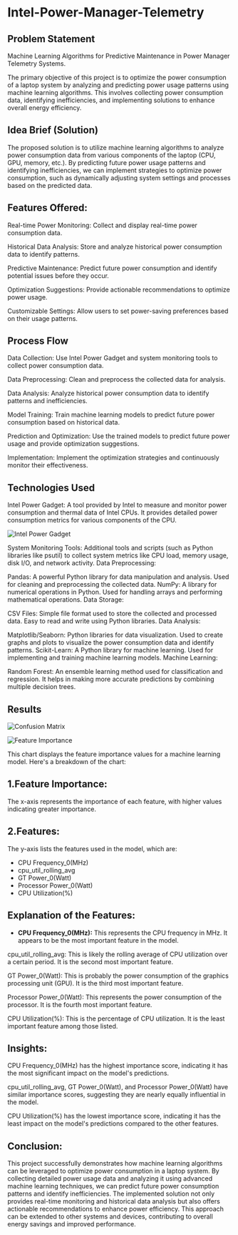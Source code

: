# Intel-Power-Manager-Telemetry
## Problem Statement
Machine Learning Algorithms for Predictive Maintenance in Power Manager Telemetry Systems.

The primary objective of this project is to optimize the power consumption of a laptop system by analyzing and predicting power usage patterns using machine learning algorithms. This involves collecting power consumption data, identifying inefficiencies, and implementing solutions to enhance overall energy efficiency.
## Idea Brief (Solution)
The proposed solution is to utilize machine learning algorithms to analyze power consumption data from various components of the laptop (CPU, GPU, memory, etc.). By predicting future power usage patterns and identifying inefficiencies, we can implement strategies to optimize power consumption, such as dynamically adjusting system settings and processes based on the predicted data.
## Features Offered:
Real-time Power Monitoring: Collect and display real-time power consumption data.

Historical Data Analysis: Store and analyze historical power consumption data to identify patterns.

Predictive Maintenance: Predict future power consumption and identify potential issues before they occur.

Optimization Suggestions: Provide actionable recommendations to optimize power usage.

Customizable Settings: Allow users to set power-saving preferences based on their usage patterns.

## Process Flow
Data Collection:
Use Intel Power Gadget and system monitoring tools to collect power consumption data.

Data Preprocessing:
Clean and preprocess the collected data for analysis.

Data Analysis:
Analyze historical power consumption data to identify patterns and inefficiencies.

Model Training:
Train machine learning models to predict future power consumption based on historical data.

Prediction and Optimization:
Use the trained models to predict future power usage and provide optimization suggestions.

Implementation:
Implement the optimization strategies and continuously monitor their effectiveness.

## Technologies Used

Intel Power Gadget: A tool provided by Intel to measure and monitor power consumption and thermal data of Intel CPUs. It provides detailed power consumption metrics for various components of the CPU.

![Intel Power Gadget](img/img9.png)

System Monitoring Tools: Additional tools and scripts (such as Python libraries like psutil) to collect system metrics like CPU load, memory usage, disk I/O, and network activity.
Data Preprocessing:

Pandas: A powerful Python library for data manipulation and analysis. Used for cleaning and preprocessing the collected data.
NumPy: A library for numerical operations in Python. Used for handling arrays and performing mathematical operations.
Data Storage:

CSV Files: Simple file format used to store the collected and processed data. Easy to read and write using Python libraries.
Data Analysis:

Matplotlib/Seaborn: Python libraries for data visualization. Used to create graphs and plots to visualize the power consumption data and identify patterns.
Scikit-Learn: A Python library for machine learning. Used for implementing and training machine learning models.
Machine Learning:

Random Forest: An ensemble learning method used for classification and regression. It helps in making more accurate predictions by combining multiple decision trees.

## Results

![Confusion Matrix](img/img6.png)


![Feature Importance](img/img7.png)

This chart displays the feature importance values for a machine learning model. Here's a breakdown of the chart:

## 1.Feature Importance:
The x-axis represents the importance of each feature, with higher values indicating greater importance.

## 2.Features:
The y-axis lists the features used in the model, which are:
- CPU Frequency_0(MHz)
- cpu_util_rolling_avg
- GT Power_0(Watt)
- Processor Power_0(Watt)
- CPU Utilization(%)

## Explanation of the Features:
- **CPU Frequency_0(MHz):** This represents the CPU frequency in MHz. It appears to be the most important feature in the model.

cpu_util_rolling_avg: This is likely the rolling average of CPU utilization over a certain period. It is the second most important feature.

GT Power_0(Watt): This is probably the power consumption of the graphics processing unit (GPU). It is the third most important feature.

Processor Power_0(Watt): This represents the power consumption of the processor. It is the fourth most important feature.

CPU Utilization(%): This is the percentage of CPU utilization. It is the least important feature among those listed.

## Insights:
CPU Frequency_0(MHz) has the highest importance score, indicating it has the most significant impact on the model's predictions.

cpu_util_rolling_avg, GT Power_0(Watt), and Processor Power_0(Watt) have similar importance scores, suggesting they are nearly equally influential in the model.

CPU Utilization(%) has the lowest importance score, indicating it has the least impact on the model's predictions compared to the other features.

## Conclusion:
This project successfully demonstrates how machine learning algorithms can be leveraged to optimize power consumption in a laptop system. By collecting detailed power usage data and analyzing it using advanced machine learning techniques, we can predict future power consumption patterns and identify inefficiencies. The implemented solution not only provides real-time monitoring and historical data analysis but also offers actionable recommendations to enhance power efficiency. This approach can be extended to other systems and devices, contributing to overall energy savings and improved performance.
